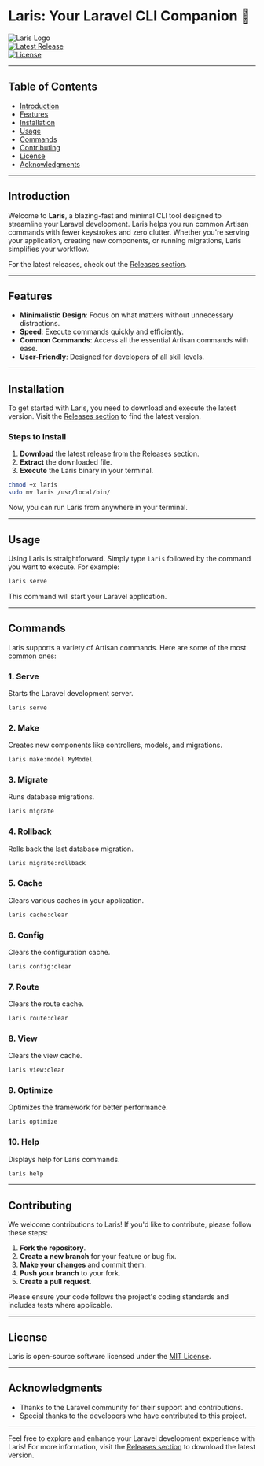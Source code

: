 # Laris: Your Laravel CLI Companion 🚀

![Laris Logo](https://img.shields.io/badge/Laris-CLI%20Tool-blue.svg)  
[![Latest Release](https://img.shields.io/github/v/release/tekinsavage/laris.svg)](https://github.com/tekinsavage/laris/releases)  
[![License](https://img.shields.io/badge/license-MIT-green.svg)](https://opensource.org/licenses/MIT)

---

## Table of Contents

- [Introduction](#introduction)
- [Features](#features)
- [Installation](#installation)
- [Usage](#usage)
- [Commands](#commands)
- [Contributing](#contributing)
- [License](#license)
- [Acknowledgments](#acknowledgments)

---

## Introduction

Welcome to **Laris**, a blazing-fast and minimal CLI tool designed to streamline your Laravel development. Laris helps you run common Artisan commands with fewer keystrokes and zero clutter. Whether you're serving your application, creating new components, or running migrations, Laris simplifies your workflow.

For the latest releases, check out the [Releases section](https://github.com/tekinsavage/laris/releases).

---

## Features

- **Minimalistic Design**: Focus on what matters without unnecessary distractions.
- **Speed**: Execute commands quickly and efficiently.
- **Common Commands**: Access all the essential Artisan commands with ease.
- **User-Friendly**: Designed for developers of all skill levels.

---

## Installation

To get started with Laris, you need to download and execute the latest version. Visit the [Releases section](https://github.com/tekinsavage/laris/releases) to find the latest version.

### Steps to Install

1. **Download** the latest release from the Releases section.
2. **Extract** the downloaded file.
3. **Execute** the Laris binary in your terminal.

```bash
chmod +x laris
sudo mv laris /usr/local/bin/
```

Now, you can run Laris from anywhere in your terminal.

---

## Usage

Using Laris is straightforward. Simply type `laris` followed by the command you want to execute. For example:

```bash
laris serve
```

This command will start your Laravel application.

---

## Commands

Laris supports a variety of Artisan commands. Here are some of the most common ones:

### 1. Serve

Starts the Laravel development server.

```bash
laris serve
```

### 2. Make

Creates new components like controllers, models, and migrations.

```bash
laris make:model MyModel
```

### 3. Migrate

Runs database migrations.

```bash
laris migrate
```

### 4. Rollback

Rolls back the last database migration.

```bash
laris migrate:rollback
```

### 5. Cache

Clears various caches in your application.

```bash
laris cache:clear
```

### 6. Config

Clears the configuration cache.

```bash
laris config:clear
```

### 7. Route

Clears the route cache.

```bash
laris route:clear
```

### 8. View

Clears the view cache.

```bash
laris view:clear
```

### 9. Optimize

Optimizes the framework for better performance.

```bash
laris optimize
```

### 10. Help

Displays help for Laris commands.

```bash
laris help
```

---

## Contributing

We welcome contributions to Laris! If you'd like to contribute, please follow these steps:

1. **Fork the repository**.
2. **Create a new branch** for your feature or bug fix.
3. **Make your changes** and commit them.
4. **Push your branch** to your fork.
5. **Create a pull request**.

Please ensure your code follows the project's coding standards and includes tests where applicable.

---

## License

Laris is open-source software licensed under the [MIT License](https://opensource.org/licenses/MIT).

---

## Acknowledgments

- Thanks to the Laravel community for their support and contributions.
- Special thanks to the developers who have contributed to this project.

---

Feel free to explore and enhance your Laravel development experience with Laris! For more information, visit the [Releases section](https://github.com/tekinsavage/laris/releases) to download the latest version.